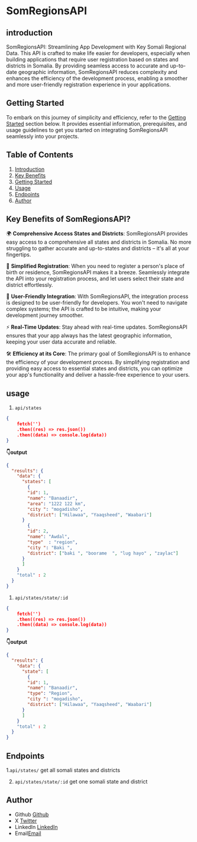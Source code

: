 # SomRegionsAPI

## introduction

SomRegionsAPI: Streamlining App Development with Key Somali Regional Data. This API is crafted to make life easier for developers, especially when building applications that require user registration based on states and districts in Somalia. By providing seamless access to accurate and up-to-date geographic information, SomRegionsAPI reduces complexity and enhances the efficiency of the development process, enabling a smoother and more user-friendly registration experience in your applications.

## Getting Started

To embark on this journey of simplicity and efficiency, refer to the [Getting Started](#getting-started) section below. It provides essential information, prerequisites, and usage guidelines to get you started on integrating SomRegionsAPI seamlessly into your projects.

## Table of Contents

1. [Introduction](#introduction)
2. [Key Benefits](#key-benefits)
3. [Getting Started](#getting-started)
4. [Usage](#usage)
5. [Endpoints](#endpoints)
6. [Author](#author)

## Key Benefits of SomRegionsAPI?

🌍 **Comprehensive Access States and Districts**: SomRegionsAPI provides easy access to a comprehensive all states and districts in Somalia. No more struggling to gather accurate and up-to-states and districts – it's all at your fingertips.

🚀 **Simplified Registration**: When you need to register a person's place of birth or residence, SomRegionsAPI makes it a breeze. Seamlessly integrate the API into your registration process, and let users select their state and district effortlessly.

📲 **User-Friendly Integration**: With SomRegionsAPI, the integration process is designed to be user-friendly for developers. You won't need to navigate complex systems; the API is crafted to be intuitive, making your development journey smoother.

⚡ **Real-Time Updates**: Stay ahead with real-time updates. SomRegionsAPI ensures that your app always has the latest geographic information, keeping your user data accurate and reliable.

🛠️ **Efficiency at its Core**: The primary goal of SomRegionsAPI is to enhance the efficiency of your development process. By simplifying registration and providing easy access to essential states and districts, you can optimize your app's functionality and deliver a hassle-free experience to your users.

## usage

1. `api/states`

```json
{
    fetch('')
    .then((res) => res.json())
    .then((data) => console.log(data))
}
```

**👇output**

```json
{
  "results": {
    "data": {
      "states": [
        {
        "id": 1,
        "name": "Banaadir",
        "area": "1222 122 km",
        "city ": "mogadisho",
        "district": ["Hilawaa", "Yaaqsheed", "Waabari"]
      }
        {
        "id": 2,
        "name": "Awdal",
        "type"  : "region",
        "city ": "Baki ",
        "district": ["baki ", "boorame  ", "lug hayo" , "zaylac"]
      }
      ]
    }
    "total" : 2
  }
}
```

1. `api/states/state/:id`

```json
{
    fetch('')
    .then((res) => res.json())
    .then((data) => console.log(data))
}
```

**👇output**

```json
{
  "results": {
    "data": {
      "state": [
        {
        "id": 1,
        "name": "Banaadir",
        "type": "Region",
        "city ": "mogadisho",
        "district": ["Hilawaa", "Yaaqsheed", "Waabari"]
      }
      ]
    }
    "total" : 2
  }
}
```

## Endpoints

1.`api/states/` get all somali states and districts

2. `api/states/state/:id` get one somali state and district

## Author

- Github [Github](https://github.com/Ashakour1)
- X [Twitter](https://twitter.com/Ashakour17)
- LinkedIn [LinkedIn](https://www.linkedin.com/in/a-shakour-mohammed-90836725a/)
- Email[Email](engshakrayare114@gmail.com)

